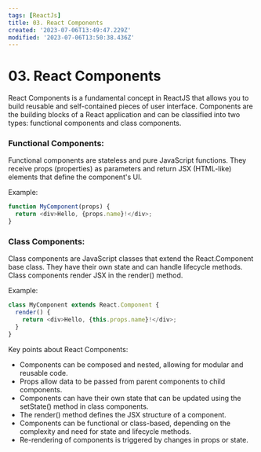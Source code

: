 ```yaml
---
tags: [ReactJs]
title: 03. React Components
created: '2023-07-06T13:49:47.229Z'
modified: '2023-07-06T13:50:38.436Z'
---
```


# 03\. React Components

React Components is a fundamental concept in ReactJS that allows you to build reusable and self-contained pieces of user interface. Components are the building blocks of a React application and can be classified into two types: functional components and class components.

### Functional Components:

Functional components are stateless and pure JavaScript functions.
They receive props (properties) as parameters and return JSX (HTML-like) elements that define the component's UI.

Example:
```js
function MyComponent(props) {
  return <div>Hello, {props.name}!</div>;
}
```
### Class Components:

Class components are JavaScript classes that extend the React.Component base class.
They have their own state and can handle lifecycle methods.
Class components render JSX in the render() method.

Example:
```js
class MyComponent extends React.Component {
  render() {
    return <div>Hello, {this.props.name}!</div>;
  }
}
```
Key points about React Components:

- Components can be composed and nested, allowing for modular and reusable code.
- Props allow data to be passed from parent components to child components.
- Components can have their own state that can be updated using the setState() method in class components.
- The render() method defines the JSX structure of a component.
- Components can be functional or class-based, depending on the complexity and need for state and lifecycle methods.
- Re-rendering of components is triggered by changes in props or state.

